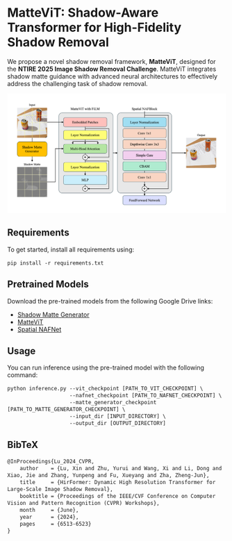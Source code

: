 # MatteViT: Shadow-Aware Transformer for High-Fidelity Shadow Removal

We propose a novel shadow removal framework, **MatteViT**, designed for the **NTIRE 2025 Image Shadow Removal Challenge**. MatteViT integrates shadow matte guidance with advanced neural architectures to effectively address the challenging task of shadow removal.

![Figure](images/Fig1.png)

## Requirements
To get started, install all requirements using:
```
pip install -r requirements.txt
```

## Pretrained Models
Download the pre-trained models from the following Google Drive links:
- [Shadow Matte Generator](https://drive.google.com/file/d/1x2VQQX3KQlGmoONdZ-sRBvoIgb5gW9dP/view?usp=sharing)
- [MatteViT](https://drive.google.com/file/d/1_xpq4dE1GHmo6lHfzDUQk5e6GeI2DuAs/view?usp=sharing)
- [Spatial NAFNet](https://drive.google.com/file/d/1mWsq7EVt79gjTF0S61iTScGJyqyUbL4I/view?usp=sharing)


## Usage
You can run inference using the pre-trained model with the following command:
```
python inference.py --vit_checkpoint [PATH_TO_VIT_CHECKPOINT] \
                    --nafnet_checkpoint [PATH_TO_NAFNET_CHECKPOINT] \
                    --matte_generator_checkpoint [PATH_TO_MATTE_GENERATOR_CHECKPOINT] \
                    --input_dir [INPUT_DIRECTORY] \
                    --output_dir [OUTPUT_DIRECTORY]
```

## BibTeX
```
@InProceedings{Lu_2024_CVPR,
    author    = {Lu, Xin and Zhu, Yurui and Wang, Xi and Li, Dong and Xiao, Jie and Zhang, Yunpeng and Fu, Xueyang and Zha, Zheng-Jun},
    title     = {HirFormer: Dynamic High Resolution Transformer for Large-Scale Image Shadow Removal},
    booktitle = {Proceedings of the IEEE/CVF Conference on Computer Vision and Pattern Recognition (CVPR) Workshops},
    month     = {June},
    year      = {2024},
    pages     = {6513-6523}
}
```
